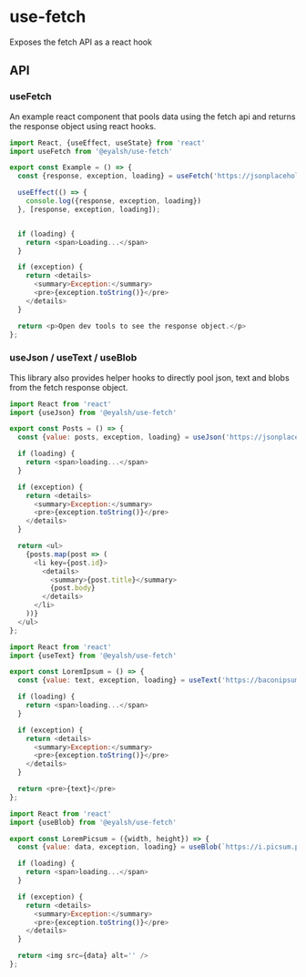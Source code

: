 # use-fetch
Exposes the fetch API as a react hook

## API

### useFetch
An example react component that pools data using the fetch api and returns the response object using react hooks.   
```javascript
import React, {useEffect, useState} from 'react'
import useFetch from '@eyalsh/use-fetch'

export const Example = () => {
  const {response, exception, loading} = useFetch('https://jsonplaceholder.typicode.com/posts');

  useEffect(() => {
    console.log({response, exception, loading})
  }, [response, exception, loading]);


  if (loading) {
    return <span>Loading...</span>
  }

  if (exception) {
    return <details>
      <summary>Exception:</summary>
      <pre>{exception.toString()}</pre>
    </details>
  }

  return <p>Open dev tools to see the response object.</p>
};
```

### useJson / useText / useBlob
This library also provides helper hooks to directly pool json, text and blobs from the fetch response object.
```javascript
import React from 'react'
import {useJson} from '@eyalsh/use-fetch'

export const Posts = () => {
  const {value: posts, exception, loading} = useJson('https://jsonplaceholder.typicode.com/posts', {}, []);

  if (loading) {
    return <span>loading...</span>
  }

  if (exception) {
    return <details>
      <summary>Exception:</summary>
      <pre>{exception.toString()}</pre>
    </details>
  }

  return <ul>
    {posts.map(post => (
      <li key={post.id}>
        <details>
          <summary>{post.title}</summary>
          {post.body}
        </details>
      </li>
    ))}
  </ul>
};
```

```javascript
import React from 'react'
import {useText} from '@eyalsh/use-fetch'

export const LoremIpsum = () => {
  const {value: text, exception, loading} = useText('https://baconipsum.com/api/?type=all-meat&paras=3&start-with-lorem=1&format=html', {}, '');

  if (loading) {
    return <span>loading...</span>
  }

  if (exception) {
    return <details>
      <summary>Exception:</summary>
      <pre>{exception.toString()}</pre>
    </details>
  }

  return <pre>{text}</pre>
};
```

```javascript
import React from 'react'
import {useBlob} from '@eyalsh/use-fetch'

export const LoremPicsum = ({width, height}) => {
  const {value: data, exception, loading} = useBlob(`https://i.picsum.photos/id/9/${width|200}/${height|300}.jpg`, {});

  if (loading) {
    return <span>loading...</span>
  }

  if (exception) {
    return <details>
      <summary>Exception:</summary>
      <pre>{exception.toString()}</pre>
    </details>
  }

  return <img src={data} alt='' />
};
```
